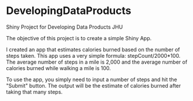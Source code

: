# DevelopingDataProducts
Shiny Project for Developing Data Products JHU

The objective of this project is to create a simple Shiny App.

I created an app that estimates calories burned based on the number of steps taken.
This app uses a very simple formula: stepCount/2000*100.
The average number of steps in a mile is 2,000 and the average number of calories
burned while walking a mile is 100.

To use the app, you simply need to input a number of steps and hit the "Submit" button.
The output will be the estimate of calories burned after taking that many steps.
